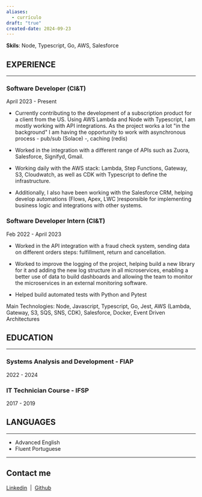 ```yaml
---
aliases:
  - currículo
draft: "true"
created-date: 2024-09-23
---
```


**Skils**: Node, Typescript, Go, AWS, Salesforce

## EXPERIENCE

---
### Software Developer (CI&T)
April 2023 - Present

- Currently contributing to the development of a subscription product for a client from the US. Using AWS Lambda and Node with Typescript, I am mostly working with API integrations. As the project works a lot "in the background" I am having the opportunity to work with asynchronous process - pub/sub (Solace) -, caching (redis)

- Worked in the integration with a different range of APIs such as Zuora, Salesforce, Signifyd, Gmail.

- Working daily with the AWS stack: Lambda, Step Functions, Gateway, S3, Cloudwatch, as well as CDK with Typescript to define the infrastructure.

- Additionally, I also have been working with the Salesforce CRM, helping develop automations (Flows, Apex, LWC )responsible for implementing business logic and integrations with other systems.


### Software Developer Intern (CI&T)
Feb 2022 - April 2023

- Worked in the API integration with a fraud check system, sending data on different orders steps: fulfillment, return and cancellation. 

- Worked to improve the logging of the project, helping build a new library for it and adding the new log structure in all microservices, enabling a better use of data to build dashboards and allowing the team to monitor the microservices in an external monitoring software.

- Helped build automated tests with Python and Pytest


  
Main Technologies: Node, Javascript, Typescript, Go, Jest, AWS (Lambda, Gateway, S3, SQS, SNS, CDK), Salesforce, Docker, Event Driven Architectures

## EDUCATION

---
### Systems Analysis and Development - FIAP 
2022 - 2024

### IT Technician Course - IFSP 
2017 - 2019


## LANGUAGES

---
- Advanced English
- Fluent Portuguese

---
## Contact me

[Linkedin](http://linkedin.com/in/gf-teixeira)  |  [Github](http://github.com/gfteix) 